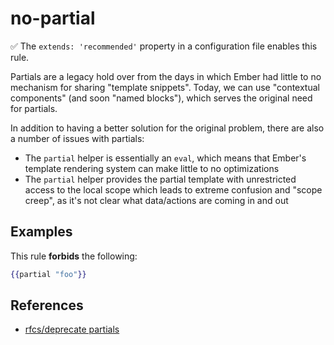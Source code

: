 # no-partial

✅ The `extends: 'recommended'` property in a configuration file enables this rule.

Partials are a legacy hold over from the days in which Ember had little to no mechanism for sharing "template snippets". Today, we can use "contextual components" (and soon "named blocks"), which serves the original need for partials.

In addition to having a better solution for the original problem, there are also a number of issues with partials:

* The `partial` helper is essentially an `eval`, which means that Ember's template rendering system can make little to no optimizations
* The `partial` helper provides the partial template with unrestricted access to the local scope which leads to extreme confusion and "scope creep", as it's not clear what data/actions are coming in and out

## Examples

This rule **forbids** the following:

```hbs
{{partial "foo"}}
```

## References

* [rfcs/deprecate partials](https://github.com/emberjs/rfcs/blob/master/text/0449-deprecate-partials.md)
